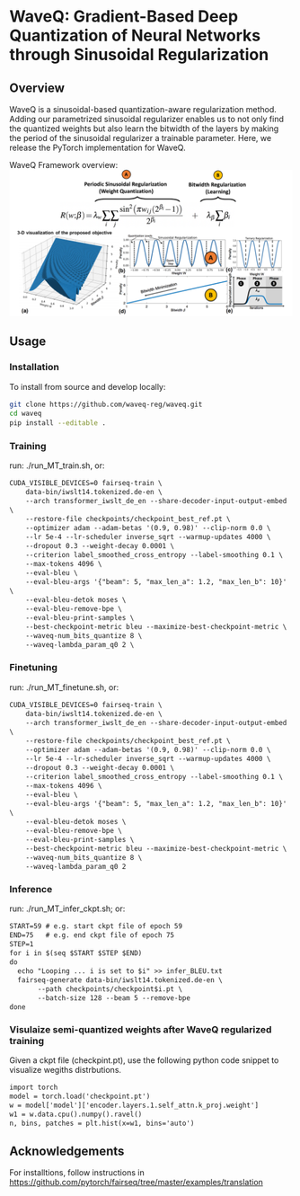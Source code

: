 # WaveQ: Gradient-Based Deep Quantization of Neural Networks through Sinusoidal Regularization

## Overview
WaveQ is a sinusoidal-based quantization-aware regularization method. Adding our parametrized sinusoidal regularizer enables us to not only find the quantized weights but also learn the bitwidth of the layers by making the period of the sinusoidal regularizer a trainable parameter. Here, we release the PyTorch implementation for WaveQ.

WaveQ Framework overview:
![overview](Regularizer.png)

## Usage
 
### Installation
To install from source and develop locally:

```bash
git clone https://github.com/waveq-reg/waveq.git
cd waveq
pip install --editable .
```

### Training 
run: ./run_MT_train.sh, or:
```
CUDA_VISIBLE_DEVICES=0 fairseq-train \
    data-bin/iwslt14.tokenized.de-en \
    --arch transformer_iwslt_de_en --share-decoder-input-output-embed \
    --restore-file checkpoints/checkpoint_best_ref.pt \
    --optimizer adam --adam-betas '(0.9, 0.98)' --clip-norm 0.0 \
    --lr 5e-4 --lr-scheduler inverse_sqrt --warmup-updates 4000 \
    --dropout 0.3 --weight-decay 0.0001 \
    --criterion label_smoothed_cross_entropy --label-smoothing 0.1 \
    --max-tokens 4096 \
    --eval-bleu \
    --eval-bleu-args '{"beam": 5, "max_len_a": 1.2, "max_len_b": 10}' \
    --eval-bleu-detok moses \
    --eval-bleu-remove-bpe \
    --eval-bleu-print-samples \
    --best-checkpoint-metric bleu --maximize-best-checkpoint-metric \
    --waveq-num_bits_quantize 8 \
    --waveq-lambda_param_q0 2 \
```


### Finetuning
run: ./run_MT_finetune.sh, or:
```
CUDA_VISIBLE_DEVICES=0 fairseq-train \
    data-bin/iwslt14.tokenized.de-en \
    --arch transformer_iwslt_de_en --share-decoder-input-output-embed \
    --restore-file checkpoints/checkpoint_best_ref.pt \
    --optimizer adam --adam-betas '(0.9, 0.98)' --clip-norm 0.0 \
    --lr 5e-4 --lr-scheduler inverse_sqrt --warmup-updates 4000 \
    --dropout 0.3 --weight-decay 0.0001 \
    --criterion label_smoothed_cross_entropy --label-smoothing 0.1 \
    --max-tokens 4096 \
    --eval-bleu \
    --eval-bleu-args '{"beam": 5, "max_len_a": 1.2, "max_len_b": 10}' \
    --eval-bleu-detok moses \
    --eval-bleu-remove-bpe \
    --eval-bleu-print-samples \
    --best-checkpoint-metric bleu --maximize-best-checkpoint-metric \
    --waveq-num_bits_quantize 8 \
    --waveq-lambda_param_q0 2 
```

### Inference
run: ./run_MT_infer_ckpt.sh; or:
```
START=59 # e.g. start ckpt file of epoch 59
END=75   # e.g. end ckpt file of epoch 75
STEP=1
for i in $(seq $START $STEP $END)
do
  echo "Looping ... i is set to $i" >> infer_BLEU.txt
  fairseq-generate data-bin/iwslt14.tokenized.de-en \
       --path checkpoints/checkpoint$i.pt \
       --batch-size 128 --beam 5 --remove-bpe
done
```

### Visulaize semi-quantized weights after WaveQ regularized training
Given a ckpt file (checkpint.pt), use the following python code snippet to visualize wegiths distrbutions.
```
import torch 
model = torch.load('checkpoint.pt')
w = model['model']['encoder.layers.1.self_attn.k_proj.weight']
w1 = w.data.cpu().numpy().ravel()
n, bins, patches = plt.hist(x=w1, bins='auto')
```

## Acknowledgements
For installtions, follow instructions in https://github.com/pytorch/fairseq/tree/master/examples/translation


